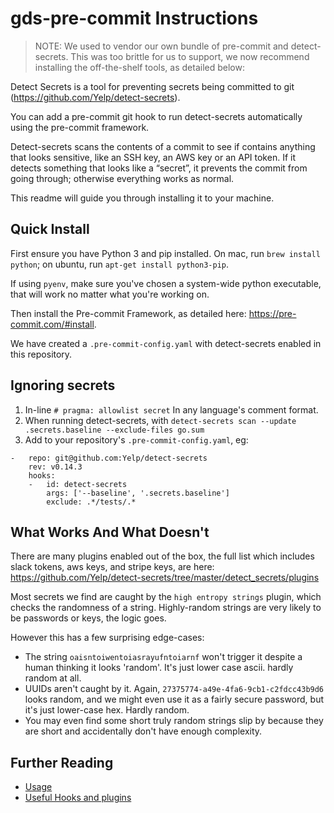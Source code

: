 # gds-pre-commit Instructions

> NOTE: We used to vendor our own bundle of pre-commit and detect-secrets. This was too brittle for us to support, we now recommend installing the off-the-shelf tools, as detailed below:

Detect Secrets is a tool for preventing secrets being committed to git (https://github.com/Yelp/detect-secrets).

You can add a pre-commit git hook to run detect-secrets automatically using the pre-commit framework.

Detect-secrets scans the contents of a commit to see if contains anything that looks sensitive, like an SSH key, an AWS key or an API token. If it detects something that looks like a “secret”, it prevents the commit from going through; otherwise everything works as normal.

This readme will guide you through installing it to your machine.

## Quick Install

First ensure you have Python 3 and pip installed.  On mac, run
`brew install python`; on ubuntu, run `apt-get install python3-pip`.


If using `pyenv`, make sure you've chosen a system-wide python executable, that will work no matter what you're working on.

Then install the Pre-commit Framework, as detailed here: https://pre-commit.com/#install.

We have created a `.pre-commit-config.yaml` with detect-secrets enabled in this repository.

## Ignoring secrets
1. In-line `# pragma: allowlist secret` In any language's comment format.
1. When running detect-secrets, with `detect-secrets scan --update .secrets.baseline --exclude-files go.sum`
1. Add to your repository's `.pre-commit-config.yaml`, eg:
```
-   repo: git@github.com:Yelp/detect-secrets
    rev: v0.14.3
    hooks:
    -   id: detect-secrets
        args: ['--baseline', '.secrets.baseline']
        exclude: .*/tests/.*
```

## What Works And What Doesn't

There are many plugins enabled out of the box, the full list which includes slack tokens, aws keys, and stripe keys, are here: https://github.com/Yelp/detect-secrets/tree/master/detect_secrets/plugins

Most secrets we find are caught by the `high entropy strings` plugin, which checks the randomness of a string. Highly-random strings are very likely to be passwords or keys, the logic goes.

However this has a few surprising edge-cases:
 - The string `oaisntoiwentoiasrayufntoiarnf` won't trigger it despite a human thinking it looks 'random'. It's just lower case ascii. hardly random at all.
 - UUIDs aren't caught by it. Again, `27375774-a49e-4fa6-9cb1-c2fdcc43b9d6` looks random, and we might even use it as a fairly secure password, but it's just lower-case hex. Hardly random.
 - You may even find some short truly random strings slip by because they are short and accidentally don't have enough complexity.

## Further Reading

 - [Usage](usage.md)
 - [Useful Hooks and plugins](pre-commit-plugins.md)
